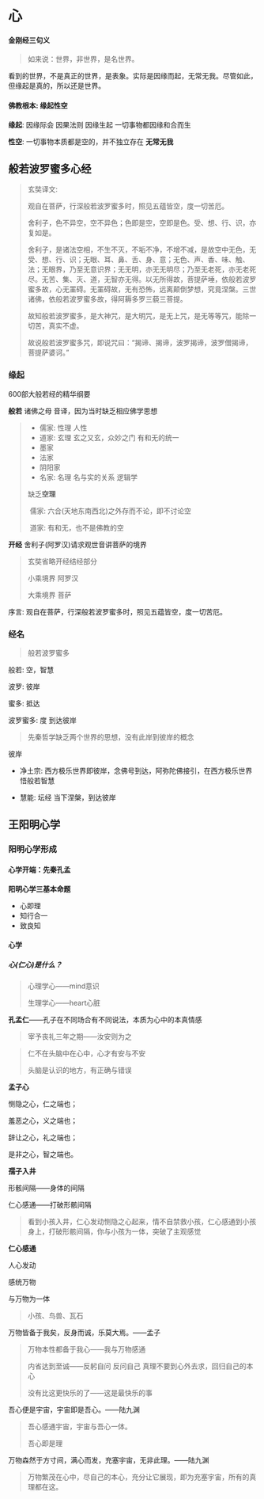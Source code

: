 # 心

#### 金刚经三句义

> 如来说：世界，非世界，是名世界。

看到的世界，不是真正的世界，是表象。实际是因缘而起，无常无我。尽管如此，但缘起是真的，所以还是世界。

#### 佛教根本: 缘起性空

**缘起**: 因缘际会 因果法则 因缘生起   一切事物都因缘和合而生

**性空**: 一切事物本质都是空的，并不独立存在 **无常无我**

## 般若波罗蜜多心经

> 玄奘译文:
>
> 观自在菩萨，行深般若波罗蜜多时，照见五蕴皆空，度一切苦厄。
>
> 舍利子，色不异空，空不异色；色即是空，空即是色。受、想、行、识，亦复如是。
>
> 舍利子，是诸法空相，不生不灭，不垢不净，不增不减，是故空中无色，无受、想、行、识；无眼、耳、鼻、舌、身、意；无色、声、香、味、触、法；无眼界，乃至无意识界；无无明，亦无无明尽；乃至无老死，亦无老死尽。无苦、集、灭、道，无智亦无得。以无所得故，菩提萨埵，依般若波罗蜜多故，心无罣碍。无罣碍故，无有恐怖，远离颠倒梦想，究竟涅槃。三世诸佛，依般若波罗蜜多故，得阿耨多罗三藐三菩提。
>
> 故知般若波罗蜜多，是大神咒，是大明咒，是无上咒，是无等等咒，能除一切苦，真实不虚。
>
> 故说般若波罗蜜多咒，即说咒曰：“揭谛、揭谛，波罗揭谛，波罗僧揭谛，菩提萨婆诃。”

### 缘起

600部大般若经的精华纲要

**般若** 诸佛之母 音译，因为当时缺乏相应佛学思想

> * 儒家: 性理  人性
> * 道家: 玄理  玄之又玄，众妙之门  有和无的统一
> * 墨家
> * 法家
> * 阴阳家
> * 名家: 名理 名与实的关系 逻辑学
>
> 缺乏**空理**
>
> ​	儒家: 六合(天地东南西北)之外存而不论，即不讨论空
>
> ​	道家: 有和无，也不是佛教的空

**开经** 舍利子(阿罗汉)请求观世音讲菩萨的境界

> 玄奘省略开经结经部分
>
> 小乘境界 阿罗汉 
>
> 大乘境界 菩萨

序言: 观自在菩萨，行深般若波罗蜜多时，照见五蕴皆空，度一切苦厄。

### 经名

> 般若波罗蜜多

般若: 空，智慧

波罗: 彼岸

蜜多: 抵达

波罗蜜多: 度 到达彼岸

> 先秦哲学缺乏两个世界的思想，没有此岸到彼岸的概念

彼岸

* 净土宗: 西方极乐世界即彼岸，念佛号到达，阿弥陀佛接引，在西方极乐世界悟般若智慧

* 慧能: 坛经 当下涅槃，到达彼岸

## 王阳明心学

### 阳明心学形成

#### 心学开端：先秦孔孟

**阳明心学三基本命题**

* 心即理
* 知行合一
* 致良知

#### 心学

##### 心(仁心)是什么？

> 心理学心——mind意识
>
> 生理学心——heart心脏

**孔孟仁**——孔子在不同场合有不同说法，本质为心中的本真情感

> 宰予丧礼三年之期——汝安则为之

> 仁不在头脑中在心中，心才有安与不安
>
> 头脑是认识的地方，有正确与错误

**孟子心**

恻隐之心，仁之端也；

羞恶之心，义之端也；

辞让之心，礼之端也；

是非之心，智之端也。

**孺子入井**

形骸间隔——身体的间隔

仁心感通——打破形骸间隔

> 看到小孩入井，仁心发动恻隐之心起来，情不自禁救小孩，仁心感通到小孩身上，打破形骸间隔，你与小孩为一体，突破了主观感觉

**仁心感通**

人心发动

感统万物

与万物为一体

> 小孩、鸟兽、瓦石



万物皆备于我矣，反身而诚，乐莫大焉。——孟子

> 万物本性都备于我心——我与万物感通
>
> 内省达到至诚——反躬自问 反问自己 真理不要到心外去求，回归自己的本心
>
> 没有比这更快乐的了——这是最快乐的事

吾心便是宇宙，宇宙即是吾心。——陆九渊

> 吾心感通宇宙，宇宙与吾心一体。
>
> 吾心即是理

万物森然于方寸间，满心而发，充塞宇宙，无非此理。——陆九渊

> 万物繁茂在心中，尽自己的本心，充分让它展现，即为充塞宇宙，所有的真理都在这。



